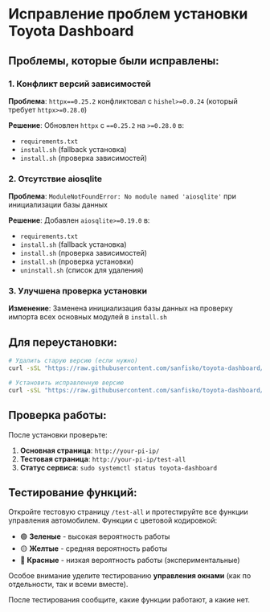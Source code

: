 # Исправление проблем установки Toyota Dashboard

## Проблемы, которые были исправлены:

### 1. Конфликт версий зависимостей
**Проблема**: `httpx==0.25.2` конфликтовал с `hishel>=0.0.24` (который требует `httpx>=0.28.0`)

**Решение**: Обновлен `httpx` с `==0.25.2` на `>=0.28.0` в:
- `requirements.txt`
- `install.sh` (fallback установка)
- `install.sh` (проверка зависимостей)

### 2. Отсутствие aiosqlite
**Проблема**: `ModuleNotFoundError: No module named 'aiosqlite'` при инициализации базы данных

**Решение**: Добавлен `aiosqlite>=0.19.0` в:
- `requirements.txt`
- `install.sh` (fallback установка)
- `install.sh` (проверка зависимостей)
- `install.sh` (проверка установки)
- `uninstall.sh` (список для удаления)

### 3. Улучшена проверка установки
**Изменение**: Заменена инициализация базы данных на проверку импорта всех основных модулей в `install.sh`

## Для переустановки:

```bash
# Удалить старую версию (если нужно)
curl -sSL "https://raw.githubusercontent.com/sanfisko/toyota-dashboard/main/uninstall.sh" | sudo bash -s -- -y

# Установить исправленную версию
curl -sSL "https://raw.githubusercontent.com/sanfisko/toyota-dashboard/main/install.sh?$(date +%s)" | sudo bash
```

## Проверка работы:

После установки проверьте:

1. **Основная страница**: `http://your-pi-ip/`
2. **Тестовая страница**: `http://your-pi-ip/test-all`
3. **Статус сервиса**: `sudo systemctl status toyota-dashboard`

## Тестирование функций:

Откройте тестовую страницу `/test-all` и протестируйте все функции управления автомобилем. Функции с цветовой кодировкой:

- 🟢 **Зеленые** - высокая вероятность работы
- 🟡 **Желтые** - средняя вероятность работы  
- 🔴 **Красные** - низкая вероятность работы (экспериментальные)

Особое внимание уделите тестированию **управления окнами** (как по отдельности, так и всеми вместе).

После тестирования сообщите, какие функции работают, а какие нет.